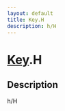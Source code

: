 ```yaml
---
layout: default
title: Key.H
description: h/H
---
```

# [Key]({{site.url}}/Pages/Reference/Key.html).H

## Description
h/H

